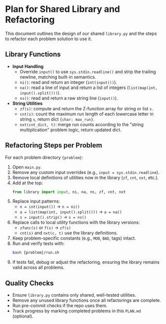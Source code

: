 # Plan for Shared Library and Refactoring

This document outlines the design of our shared `library.py` and the steps to refactor each problem solution to use it.

## Library Functions

- **Input Handling**
  - Override `input()` to use `sys.stdin.readline()` and strip the trailing newline, matching built-in semantics.
  - `ni()`: read and return an integer (`int(input())`).
  - `na()`: read a line of input and return a list of integers (`list(map(int, input().split()))`).
  - `ns()`: read and return a raw string line (`input()`).
- **String Utilities**
  - `zf(s)`: compute and return the Z-function array for string or list `s`.
  - `cnt(s)`: count the maximum run length of each lowercase letter in string `s`, return dict `{char: max_run}`.
  - `nxt(cnt_dict, t)`: merge run counts according to the "string multiplication" problem logic, return updated dict.

## Refactoring Steps per Problem

For each problem directory `{problem}`:
1. Open `main.py`.
2. Remove any custom input overrides (e.g., `input = sys.stdin.readline`).
3. Remove local definitions of utilities now in the library (`zf`, `cnt`, `nxt`, etc.).
4. Add at the top:
   ```python
   from library import input, ni, na, ns, zf, cnt, nxt
   ```
5. Replace input patterns:
   - `n = int(input())` → `n = ni()`
   - `a = list(map(int, input().split()))` → `a = na()`
   - `s = input().strip()` → `s = ns()`
6. Replace calls to local utility functions with the library versions:
   - `zfunc(s)` or `f(s)` → `zf(s)`
   - `cnt(s)` and `nxt(c, t)` use the library definitions.
7. Keep problem-specific constants (e.g., `MOD`, `BAD`, tags) intact.
8. Run and verify tests with:
   ```bash
   bash {problem}/run.sh
   ```
9. If tests fail, debug or adjust the refactoring, ensuring the library remains valid across all problems.

## Quality Checks

- Ensure `library.py` contains only shared, well-tested utilities.
- Remove any unused library functions once all refactorings are complete.
- Run pre-commit checks if the repo uses them.
- Track progress by marking completed problems in this `PLAN.md` (optional).
